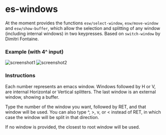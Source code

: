 # es-windows
At the moment provides the functions `esw/select-window`, `esw/move-window` and `esw/show-buffer`, which allow the selection and splitting of any window (including internal windows) in two keypresses. Based on `switch-window` by Dimitri Fontaine.

### Example (with 4^ input)

![screenshot1](https://github.com/sabof/es-windows/raw/master/screenshot1.png)
![screenshot2](https://github.com/sabof/es-windows/raw/master/screenshot2.png)

### Instructions

Each number represents an emacs window. Windows followed by H or V, are
internal Horizontal or Vertical splitters. The last window is an external
window, showing a buffer.

Type the number of the window you want, followed by RET, and that window will be
used. You can also type ^, >, v, or < instead of RET, in which case the window
will be split in that direction.

If no window is provided, the closest to root window will be used.
